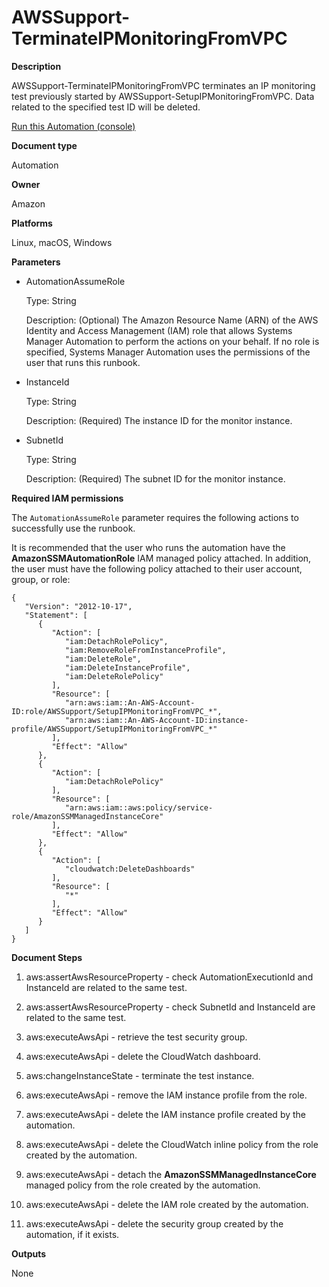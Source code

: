 # AWSSupport\-TerminateIPMonitoringFromVPC<a name="automation-awssupport-terminateipmonitoringfromvpc"></a>

 **Description** 

AWSSupport\-TerminateIPMonitoringFromVPC terminates an IP monitoring test previously started by AWSSupport\-SetupIPMonitoringFromVPC\. Data related to the specified test ID will be deleted\.

[Run this Automation \(console\)](https://console.aws.amazon.com/systems-manager/automation/execute/AWSSupport-TerminateIPMonitoringFromVPC)

**Document type**

Automation

**Owner**

Amazon

**Platforms**

Linux, macOS, Windows

**Parameters**
+ AutomationAssumeRole

  Type: String

  Description: \(Optional\) The Amazon Resource Name \(ARN\) of the AWS Identity and Access Management \(IAM\) role that allows Systems Manager Automation to perform the actions on your behalf\. If no role is specified, Systems Manager Automation uses the permissions of the user that runs this runbook\.
+ InstanceId

  Type: String

  Description: \(Required\) The instance ID for the monitor instance\.
+ SubnetId

  Type: String

  Description: \(Required\) The subnet ID for the monitor instance\.

**Required IAM permissions**

The `AutomationAssumeRole` parameter requires the following actions to successfully use the runbook\.

It is recommended that the user who runs the automation have the **AmazonSSMAutomationRole** IAM managed policy attached\. In addition, the user must have the following policy attached to their user account, group, or role:

```
{
   "Version": "2012-10-17",
   "Statement": [
      {
         "Action": [
            "iam:DetachRolePolicy",
            "iam:RemoveRoleFromInstanceProfile",
            "iam:DeleteRole",
            "iam:DeleteInstanceProfile",
            "iam:DeleteRolePolicy"
         ],
         "Resource": [
            "arn:aws:iam::An-AWS-Account-ID:role/AWSSupport/SetupIPMonitoringFromVPC_*",
            "arn:aws:iam::An-AWS-Account-ID:instance-profile/AWSSupport/SetupIPMonitoringFromVPC_*"
         ],
         "Effect": "Allow"
      },
      {
         "Action": [
            "iam:DetachRolePolicy"
         ],
         "Resource": [
            "arn:aws:iam::aws:policy/service-role/AmazonSSMManagedInstanceCore"
         ],
         "Effect": "Allow"
      },
      {
         "Action": [
            "cloudwatch:DeleteDashboards"
         ],
         "Resource": [
            "*"
         ],
         "Effect": "Allow"
      }
   ]
}
```

**Document Steps**

1. aws:assertAwsResourceProperty \- check AutomationExecutionId and InstanceId are related to the same test\.

1. aws:assertAwsResourceProperty \- check SubnetId and InstanceId are related to the same test\.

1. aws:executeAwsApi \- retrieve the test security group\.

1. aws:executeAwsApi \- delete the CloudWatch dashboard\.

1. aws:changeInstanceState \- terminate the test instance\.

1. aws:executeAwsApi \- remove the IAM instance profile from the role\.

1. aws:executeAwsApi \- delete the IAM instance profile created by the automation\.

1. aws:executeAwsApi \- delete the CloudWatch inline policy from the role created by the automation\.

1. aws:executeAwsApi \- detach the **AmazonSSMManagedInstanceCore** managed policy from the role created by the automation\.

1. aws:executeAwsApi \- delete the IAM role created by the automation\.

1. aws:executeAwsApi \- delete the security group created by the automation, if it exists\.

**Outputs**

None